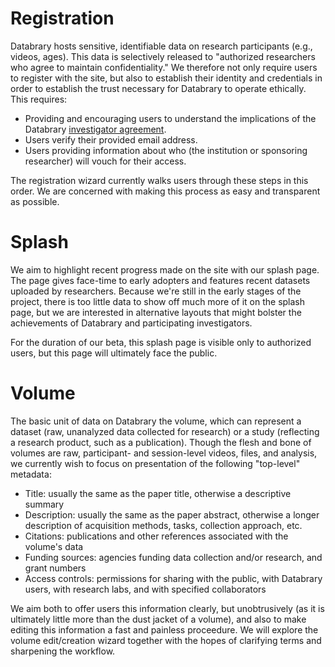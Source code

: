 # Registration

Databrary hosts sensitive, identifiable data on research participants (e.g., videos, ages). 
This data is selectively released to "authorized researchers who agree to maintain confidentiality."
We therefore not only require users to register with the site, but also to establish their identity and credentials in order to establish the trust necessary for Databrary to operate ethically.
This requires:

- Providing and encouraging users to understand the implications of the Databrary [investigator agreement](http://databrary.org/user-guide/policies/investigator-agreement.html).
- Users verify their provided email address.
- Users providing information about who (the institution or sponsoring researcher) will vouch for their access.

The registration wizard currently walks users through these steps in this order.
We are concerned with making this process as easy and transparent as possible.

# Splash

We aim to highlight recent progress made on the site with our splash page.
The page gives face-time to early adopters and features recent datasets uploaded by researchers.
Because we're still in the early stages of the project, there is too little data to show off much more of it on the splash page, but we are interested in alternative layouts that might bolster the achievements of Databrary and participating investigators.

For the duration of our beta, this splash page is visible only to authorized users, but this page will ultimately face the public.

# Volume

The basic unit of data on Databrary the volume, which can represent a dataset (raw, unanalyzed data collected for research) or a study (reflecting a research product, such as a publication).
Though the flesh and bone of volumes are raw, participant- and session-level videos, files, and analysis, we currently wish to focus on presentation of the following "top-level" metadata:

- Title: usually the same as the paper title, otherwise a descriptive summary
- Description: usually the same as the paper abstract, otherwise a longer description of acquisition methods, tasks, collection approach, etc.
- Citations: publications and other references associated with the volume's data
- Funding sources: agencies funding data collection and/or research, and grant numbers
- Access controls: permissions for sharing with the public, with Databrary users, with research labs, and with specified collaborators

We aim both to offer users this information clearly, but unobtrusively (as it is ultimately little more than the dust jacket of a volume), and also to make editing this information a fast and painless proceedure.
We will explore the volume edit/creation wizard together with the hopes of clarifying terms and sharpening the workflow.
